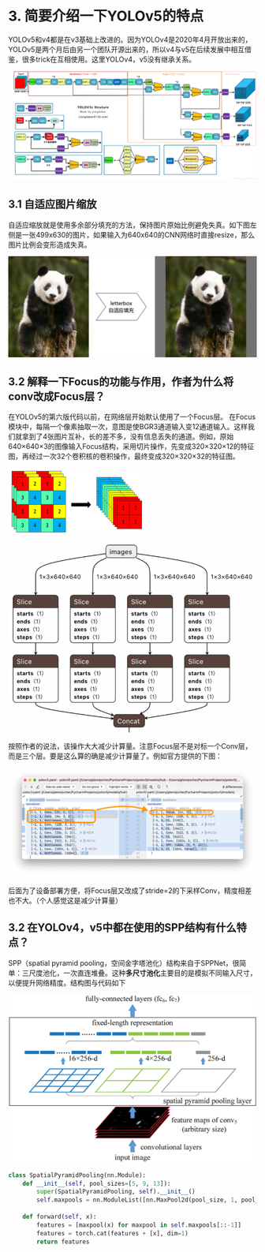 # 3. 简要介绍一下YOLOv5的特点
YOLOv5和v4都是在v3基础上改进的。因为YOLOv4是2020年4月开放出来的，YOLOv5是两个月后由另一个团队开源出来的，所以v4与v5在后续发展中相互借鉴，很多trick在互相使用。这里YOLOv4，v5没有继承关系。

![](./img/yolov5.png)

## 3.1 自适应图片缩放
自适应缩放就是使用多余部分填充的方法，保持图片原始比例避免失真。如下图左侧是一张499x630的图片，如果输入为640x640的CNN网络时直接resize，那么图片比例会变形造成失真。

![](./img/letterbox.png)

## 3.2 解释一下Focus的功能与作用，作者为什么将conv改成Focus层？
在YOLOv5的第六版代码以前，在网络层开始默认使用了一个Focus层。
在Focus模块中，每隔一个像素抽取一次，意图是使BGR3通道输入变12通道输入。这样我们就拿到了4张图片互补，长的差不多，没有信息丢失的通道。例如，原始640×640×3的图像输入Focus结构，采用切片操作，先变成320×320×12的特征图，再经过一次32个卷积核的卷积操作，最终变成320×320×32的特征图。

![](./img/focus.png)

![](./img/focus_netron.png)

按照作者的说法，该操作大大减少计算量。注意Focus层不是对标一个Conv层，而是三个层。要是这么算的确是减少计算量了。例如官方提供的下图：

![](./img/focus_conv.png)

后面为了设备部署方便，将Focus层又改成了stride=2的下采样Conv，精度相差也不大。（个人感觉这是减少计算量）

## 3.2 在YOLOv4，v5中都在使用的SPP结构有什么特点？
SPP（spatial pyramid pooling，空间金字塔池化）结构来自于SPPNet，很简单：三尺度池化，一次直连堆叠。这种**多尺寸池化**主要目的是模拟不同输入尺寸，以便提升网络精度。结构图与代码如下

![](./img/sppnet.png)

```python
class SpatialPyramidPooling(nn.Module):
    def __init__(self, pool_sizes=[5, 9, 13]):
        super(SpatialPyramidPooling, self).__init__()
        self.maxpools = nn.ModuleList([nn.MaxPool2d(pool_size, 1, pool_size//2) for pool_size in pool_sizes])

    def forward(self, x):
        features = [maxpool(x) for maxpool in self.maxpools[::-1]]
        features = torch.cat(features + [x], dim=1)
        return features
```
